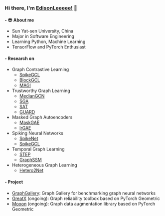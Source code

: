 ### Hi there, I'm [EdisonLeeeee!](https://github.com/EdisonLeeeee) 👋


#### - 😎 About me
- Sun Yat-sen University, China
- Major in Software Engineering
- Learning Python, Machine Learning
- TensorFlow and PyTorch Enthusiast


#### - Research on

+ Graph Contrastive Learning
  + [SpikeGCL](https://github.com/EdisonLeeeee/SpikeGCL)
  + [BlockGCL](https://github.com/EdisonLeeeee/BlockGCL)
  + [MAGI](https://github.com/EdisonLeeeee/MAGI)
+ Trustworthy Graph Learning
  + [MedianGCN](https://github.com/EdisonLeeeee/MedianGCN)
  + [SGA](https://github.com/EdisonLeeeee/SGAttack)
  + [SAT](https://github.com/EdisonLeeeee/SAT)
  + [GUARD](https://github.com/EdisonLeeeee/GUARD)
+ Masked Graph Autoencoders
  + [MaskGAE](https://github.com/EdisonLeeeee/SpikeGCL)
  + [lrGAE](https://github.com/EdisonLeeeee/lrGAE)
+ Spiking Neural Networks
  + [SpikeNet](https://github.com/EdisonLeeeee/SpikeNet)
  + [SpikeGCL](https://github.com/EdisonLeeeee/SpikeGCL)
+ Temporal Graph Learning
  + [STEP](https://github.com/EdisonLeeeee/STEP)
  + [GraphSSM](https://github.com/EdisonLeeeee/GraphSSM)
+ Heterogeneous Graph Learning
  + [Hetero2Net](https://github.com/EdisonLeeeee/Hetero2Net)


#### - Project
+ [GraphGallery](https://github.com/EdisonLeeeee/GraphGallery): Graph Gallery for benchmarking graph neural networks
+ [GreatX](https://github.com/EdisonLeeeee/GreatX) (ongoing): Graph reliability toolbox based on PyTorch Geometric
+ [Mooon](https://github.com/EdisonLeeeee/Mooon) (ongoing): Graph data augmentation library based on PyTorch Geometric



